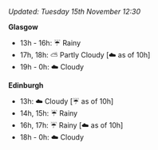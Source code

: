 *Updated: Tuesday 15th November 12:30*

**Glasgow**

* 13h - 16h: :umbrella: Rainy
* 17h, 18h: :partly_sunny: Partly Cloudy [:cloud: as of 10h]
* 19h - 0h: :cloud: Cloudy

**Edinburgh**

* 13h: :cloud: Cloudy [:umbrella: as of 10h]
* 14h, 15h: :umbrella: Rainy
* 16h, 17h: :umbrella: Rainy [:cloud: as of 10h]
* 18h - 0h: :cloud: Cloudy
